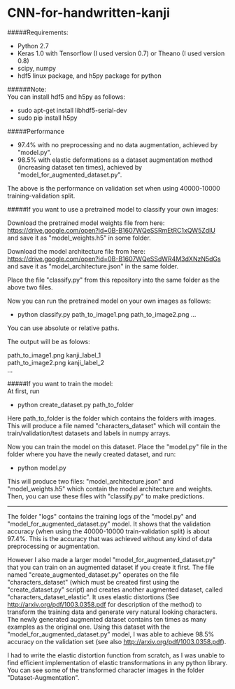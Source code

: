 # CNN-for-handwritten-kanji

#####Requirements:  
 - Python 2.7
 - Keras 1.0 with Tensorflow (I used version 0.7) or Theano (I used version 0.8)
 - scipy, numpy
 - hdf5 linux package, and h5py package for python

######Note:  
You can install hdf5 and h5py as follows:  
 - sudo apt-get install libhdf5-serial-dev  
 - sudo pip install h5py  


#####Performance
 - 97.4% with no preprocessing and no data augmentation, achieved by "model.py".
 - 98.5% with elastic deformations as a dataset augmentation method (increasing dataset ten times), achieved by "model_for_augmented_dataset.py".

The above is the performance on validation set when using 40000-10000 training-validation split.

#####If you want to use a pretrained model to classify your own images:

Download the pretrained model weights file from here:  
https://drive.google.com/open?id=0B-B1607WQeSSRmEtRC1xQW5ZdlU  
and save it as "model_weights.h5" in some folder.

Download the model architecture file from here:  
https://drive.google.com/open?id=0B-B1607WQeSSdWR4M3dXNzN5dGs  
and save it as "model_architecture.json" in the same folder.

Place the file "classify.py" from this repository into the same folder as the above two files.  

Now you can run the pretrained model on your own images as follows:  
 - python classify.py path_to_image1.png path_to_image2.png ...  

You can use absolute or relative paths.

The output will be as folows:  

path_to_image1.png kanji_label_1  
path_to_image2.png kanji_label_2  
...


#####If you want to train the model:  
At first, run  
 - python create_dataset.py path_to_folder  

Here path_to_folder is the folder which contains the folders with images.
This will produce a file named "characters_dataset" which will contain the train/validation/test datasets and labels in numpy arrays.

Now you can train the model on this dataset. Place the "model.py" file in the folder where you have the newly created dataset, and run:  
 - python model.py 

This will produce two files: "model_architecture.json" and "model_weights.h5" which contain the model architecture and weights.  
Then, you can use these files with "classify.py" to make predictions.



----

The folder "logs" contains the training logs of the "model.py" and "model_for_augmented_dataset.py" model. It shows that the validation accuracy (when using the 40000-10000 train-validation split) is about 97.4%. This is the accuracy that was achieved without any kind of data preprocessing or augmentation.

However I also made a larger model "model_for_augmented_dataset.py" that you can train on an augmented dataset if you create it first. The file named "create_augmented_dataset.py" operates on the file "characters_dataset" (which must be created first using the "create_dataset.py" script) and creates another augmented dataset, called "characters_dataset_elastic". It uses elastic distortions (See http://arxiv.org/pdf/1003.0358.pdf for description of the method) to transform the training data and generate very natural looking characters. The newly generated augmented dataset contains ten times as many examples as the original one. Using this dataset with the "model_for_augmented_dataset.py" model, I was able to achieve 98.5% accuracy on the validation set (see also http://arxiv.org/pdf/1003.0358.pdf).  

I had to write the elastic distortion function from scratch, as I was unable to find efficient implementation of elastic transformations in any python library. You can see some of the transformed character images in the folder "Dataset-Augmentation". 
